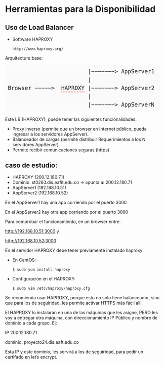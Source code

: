 # Herramientas para la Disponibilidad

## Uso de Load Balancer

* Software HAPROXY

      http://www.haproxy.org/

Arquitectura base:

![](haproxy-conf1.png)

Este LB (HAPROXY), puede tener las siguientes funcionalidades:

* Proxy inverso (permite que un browser en Internet público, pueda ingresar a los servidores AppServer).
* Balanceador de cargas (permite distribuir Requerimientos a los N servidores AppServer)
* Permite recibir comunicaciones seguras (https)

## caso de estudio:

* HAPROXY (200.12.180.71)
* Dominio: st0263.dis.eafit.edu.co -> apunta a: 200.12.180.71
* AppServer1 (192.168.10.51)
* AppServer2 (192.168.10.52)

En el AppServer1 hay una app corriendo por el puerto 3000

En el AppServer2 hay otra app corriendo por el puerto 3000

Para comprobar el funcionamiento, en un browser entre:

http://192.168.10.51:3000 y

http://192.168.10.52:3000

En el servidor HAPROXY debe tener previamente instalado haproxy:

* En CentOS:

      $ sudo yum install haproxy


* Configuración en el HAPROXY:

      $ sudo vim /etc/haproxy/haproxy.cfg



Se recomienda usar HAPROXY, porque esto no solo tiene balanceador, sino que para los de seguiridad, les permite activar HTTPS más fácil alli.

El HAPROXY lo instalaran en una de las máquinas que les asigne, PERO les voy a entregar otra máquina, con direccionamiento IP Público y nombre de dominio a cada grupo. Ej:

IP 200.12.180.71

dominio: proyecto24.dis.eaft.edu.co

Esta IP y este dominio, les servirá a los de seguiridad, para pedir un certifado en let’s encrypt.
